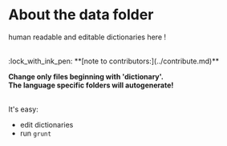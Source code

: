 About the data folder
================================
human readable and editable dictionaries here !

<br>
:lock_with_ink_pen:
**[note to contributors:](../contribute.md)**

**Change only files beginning with 'dictionary'.** <br>
**The language specific folders will autogenerate!**
<br><br>

It's easy:
- edit dictionaries
- run ```grunt```
